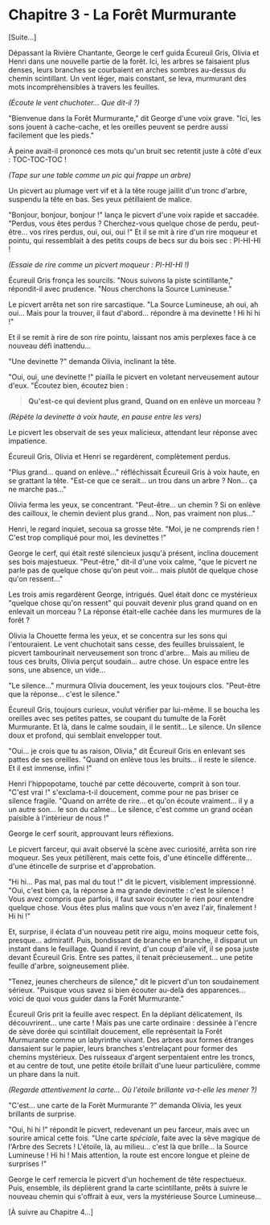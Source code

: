 # Chapitre 3 - La Forêt Murmurante

[Suite...]

Dépassant la Rivière Chantante, George le cerf guida Écureuil Gris, Olivia et Henri dans une nouvelle partie de la forêt. Ici, les arbres se faisaient plus denses, leurs branches se courbaient en arches sombres au-dessus du chemin scintillant. Un vent léger, mais constant, se leva, murmurant des mots incompréhensibles à travers les feuilles.

*(Écoute le vent chuchoter... Que dit-il ?)*

"Bienvenue dans la Forêt Murmurante," dit George d'une voix grave. "Ici, les sons jouent à cache-cache, et les oreilles peuvent se perdre aussi facilement que les pieds."

À peine avait-il prononcé ces mots qu'un bruit sec retentit juste à côté d'eux : TOC-TOC-TOC !

*(Tape sur une table comme un pic qui frappe un arbre)*

Un picvert au plumage vert vif et à la tête rouge jaillit d'un tronc d'arbre, suspendu la tête en bas. Ses yeux pétillaient de malice.

"Bonjour, bonjour, bonjour !" lança le picvert d'une voix rapide et saccadée. "Perdus, vous êtes perdus ? Cherchez-vous quelque chose de perdu, peut-être... vos rires perdus, oui, oui, oui !" Et il se mit à rire d'un rire moqueur et pointu, qui ressemblait à des petits coups de becs sur du bois sec : PI-HI-HI !

*(Essaie de rire comme un picvert moqueur : PI-HI-HI !)*

Écureuil Gris fronça les sourcils. "Nous suivons la piste scintillante," répondit-il avec prudence. "Nous cherchons la Source Lumineuse."

Le picvert arrêta net son rire sarcastique. "La Source Lumineuse, ah oui, ah oui... Mais pour la trouver, il faut d'abord... répondre à ma devinette ! Hi hi hi !"

Et il se remit à rire de son rire pointu, laissant nos amis perplexes face à ce nouveau défi inattendu...

"Une devinette ?" demanda Olivia, inclinant la tête.

"Oui, oui, une devinette !" piailla le picvert en voletant nerveusement autour d'eux. "Écoutez bien, écoutez bien :

> **Qu'est-ce qui devient plus grand,**
> **Quand on en enlève un morceau ?**

*(Répète la devinette à voix haute, en pause entre les vers)*

Le picvert les observait de ses yeux malicieux, attendant leur réponse avec impatience.

Écureuil Gris, Olivia et Henri se regardèrent, complètement perdus.

"Plus grand... quand on enlève..." réfléchissait Écureuil Gris à voix haute, en se grattant la tête. "Est-ce que ce serait... un trou dans un arbre ? Non... ça ne marche pas..."

Olivia ferma les yeux, se concentrant. "Peut-être... un chemin ? Si on enlève des cailloux, le chemin devient plus grand... Non, pas vraiment non plus..."

Henri, le regard inquiet, secoua sa grosse tête. "Moi, je ne comprends rien ! C'est trop compliqué pour moi, les devinettes !"

George le cerf, qui était resté silencieux jusqu'à présent, inclina doucement ses bois majestueux. "Peut-être," dit-il d'une voix calme, "que le picvert ne parle pas de quelque chose qu'on peut voir... mais plutôt de quelque chose qu'on ressent..."

Les trois amis regardèrent George, intrigués. Quel était donc ce mystérieux "quelque chose qu'on ressent" qui pouvait devenir plus grand quand on en enlevait un morceau ? La réponse était-elle cachée dans les murmures de la forêt ?

Olivia la Chouette ferma les yeux, et se concentra sur les sons qui l'entouraient. Le vent chuchotait sans cesse, des feuilles bruissaient, le picvert tambourinait nerveusement son tronc d'arbre... Mais au milieu de tous ces bruits, Olivia perçut soudain... autre chose. Un espace entre les sons, une absence, un vide...

"Le silence..." murmura Olivia doucement, les yeux toujours clos. "Peut-être que la réponse... c'est le silence."

Écureuil Gris, toujours curieux, voulut vérifier par lui-même. Il se boucha les oreilles avec ses petites pattes, se coupant du tumulte de la Forêt Murmurante. Et là, dans le calme soudain, il le sentit... Le silence. Un silence doux et profond, qui semblait envelopper tout.

"Oui... je crois que tu as raison, Olivia," dit Écureuil Gris en enlevant ses pattes de ses oreilles. "Quand on enlève tous les bruits... il reste le silence. Et il est immense, infini !"

Henri l'hippopotame, touché par cette découverte, comprit à son tour. "C'est vrai !" s'exclama-t-il doucement, comme pour ne pas briser ce silence fragile. "Quand on arrête de rire... et qu'on écoute vraiment... il y a un autre son... le son du calme... Le silence, c'est comme un grand océan paisible à l'intérieur de nous !"

George le cerf sourit, approuvant leurs réflexions.

Le picvert farceur, qui avait observé la scène avec curiosité, arrêta son rire moqueur. Ses yeux pétillèrent, mais cette fois, d'une étincelle différente... d'une étincelle de surprise et d'approbation.

"Hi hi... Pas mal, pas mal du tout !" dit le picvert, visiblement impressionné. "Oui, c'est bien ça, la réponse à ma grande devinette : c'est le silence ! Vous avez compris que parfois, il faut savoir écouter le rien pour entendre quelque chose. Vous êtes plus malins que vous n'en avez l'air, finalement ! Hi hi !"

Et, surprise, il éclata d'un nouveau petit rire aigu, moins moqueur cette fois, presque... admiratif. Puis, bondissant de branche en branche, il disparut un instant dans le feuillage. Quand il revint, d'un coup d'aile vif, il se posa juste devant Écureuil Gris. Entre ses pattes, il tenait précieusement... une petite feuille d'arbre, soigneusement pliée.

"Tenez, jeunes chercheurs de silence," dit le picvert d'un ton soudainement sérieux. "Puisque vous savez si bien écouter au-delà des apparences... voici de quoi vous guider dans la Forêt Murmurante."

Écureuil Gris prit la feuille avec respect. En la dépliant délicatement, ils découvrirent... une carte ! Mais pas une carte ordinaire : dessinée à l'encre de sève dorée qui scintillait doucement, elle représentait la Forêt Murmurante comme un labyrinthe vivant. Des arbres aux formes étranges dansaient sur le papier, leurs branches s'entrelaçant pour former des chemins mystérieux. Des ruisseaux d'argent serpentaient entre les troncs, et au centre de tout, une petite étoile brillait d'une lueur particulière, comme un phare dans la nuit.

*(Regarde attentivement la carte... Où l'étoile brillante va-t-elle les mener ?)*

"C'est... une carte de la Forêt Murmurante ?" demanda Olivia, les yeux brillants de surprise.

"Oui, hi hi !" répondit le picvert, redevenant un peu farceur, mais avec un sourire amical cette fois. "Une carte *spéciale*, faite avec la sève magique de l'Arbre des Secrets ! L'étoile, là, au milieu... c'est là que brille... la Source Lumineuse ! Hi hi ! Mais attention, la route est encore longue et pleine de surprises !"

George le cerf remercia le picvert d'un hochement de tête respectueux. Puis, ensemble, ils déplièrent grand la carte scintillante, prêts à suivre le nouveau chemin qui s'offrait à eux, vers la mystérieuse Source Lumineuse...

[À suivre au Chapitre 4...]